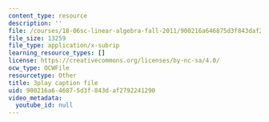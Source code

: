 ```yaml
---
content_type: resource
description: ''
file: /courses/18-06sc-linear-algebra-fall-2011/900216a646875d3f843daf2792241290_cfn2ZUuWPd0.vtt
file_size: 13259
file_type: application/x-subrip
learning_resource_types: []
license: https://creativecommons.org/licenses/by-nc-sa/4.0/
ocw_type: OCWFile
resourcetype: Other
title: 3play caption file
uid: 900216a6-4687-5d3f-843d-af2792241290
video_metadata:
  youtube_id: null
---
```

